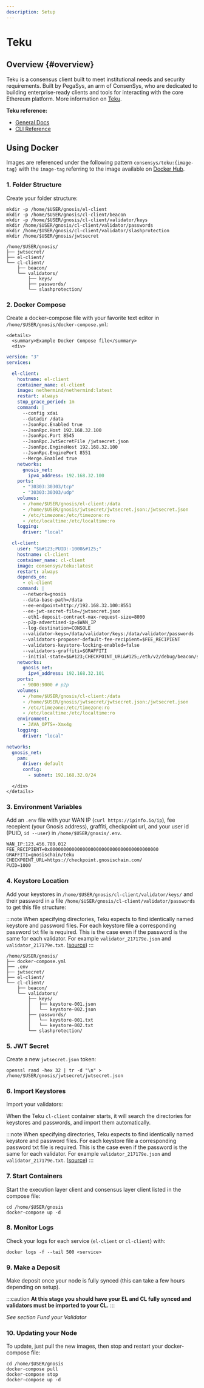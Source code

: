 ```yaml
---
description: Setup
---
```


# Teku


## Overview {#overview}

Teku is a consensus client built to meet institutional needs and security requirements. Built by PegaSys, an arm of ConsenSys, who are dedicated to building enterprise-ready clients and tools for interacting with the core Ethereum platform. More information on [Teku](https://consensys.net/knowledge-base/ethereum-2/teku/).


**Teku reference:**

- [General Docs](https://docs.teku.consensys.net/en/latest/)
- [CLI Reference](https://docs.teku.consensys.net/en/latest/Reference/CLI/CLI-Syntax/)


## Using Docker


Images are referenced under the following pattern `consensys/teku:{image-tag}` with the `image-tag` referring to the image available on [Docker Hub](https://hub.docker.com/r/consensys/teku/tags).

### 1. Folder Structure

Create your folder structure:

```
mkdir -p /home/$USER/gnosis/el-client
mkdir -p /home/$USER/gnosis/cl-client/beacon
mkdir -p /home/$USER/gnosis/cl-client/validator/keys
mkdir /home/$USER/gnosis/cl-client/validator/passwords
mkdir /home/$USER/gnosis/cl-client/validator/slashprotection
mkdir /home/$USER/gnosis/jwtsecret
```

```
/home/$USER/gnosis/
├── jwtsecret/
├── el-client/
└── cl-client/
    ├── beacon/
    └── validators/
        ├── keys/
        ├── passwords/
        └── slashprotection/
```


### 2. Docker Compose

Create a docker-compose file with your favorite text editor in `/home/$USER/gnosis/docker-compose.yml`:

```mdx-code-block
<details>
  <summary>Example Docker Compose file</summary>
  <div>
```

```yaml title="/home/$USER/gnosis/docker-compose.yml"
version: "3"
services:

  el-client:
    hostname: el-client
    container_name: el-client
    image: nethermind/nethermind:latest
    restart: always
    stop_grace_period: 1m
    command: |
      --config xdai
      --datadir /data
      --JsonRpc.Enabled true
      --JsonRpc.Host 192.168.32.100
      --JsonRpc.Port 8545
      --JsonRpc.JwtSecretFile /jwtsecret.json
      --JsonRpc.EngineHost 192.168.32.100
      --JsonRpc.EnginePort 8551
      --Merge.Enabled true
    networks:
      gnosis_net:
        ipv4_address: 192.168.32.100
    ports:
      - "30303:30303/tcp"
      - "30303:30303/udp"
    volumes:
      - /home/$USER/gnosis/el-client:/data
      - /home/$USER/gnosis/jwtsecret/jwtsecret.json:/jwtsecret.json
      - /etc/timezone:/etc/timezone:ro
      - /etc/localtime:/etc/localtime:ro
    logging:
      driver: "local"

  cl-client:
    user: "$&#123;PUID:-1000&#125;"
    hostname: cl-client
    container_name: cl-client
    image: consensys/teku:latest
    restart: always
    depends_on:
      - el-client
    command: |
      --network=gnosis
      --data-base-path=/data
      --ee-endpoint=http://192.168.32.100:8551
      --ee-jwt-secret-file=/jwtsecret.json
      --eth1-deposit-contract-max-request-size=8000
      --p2p-advertised-ip=$WAN_IP
      --log-destination=CONSOLE
      --validator-keys=/data/validator/keys:/data/validator/passwords
      --validators-proposer-default-fee-recipient=$FEE_RECIPIENT
      --validators-keystore-locking-enabled=false
      --validators-graffiti=$GRAFFITI
      --initial-state=$&#123;CHECKPOINT_URL&#125;/eth/v2/debug/beacon/states/finalized
    networks:
      gnosis_net:
        ipv4_address: 192.168.32.101
    ports:
      - 9000:9000 # p2p
    volumes:
      - /home/$USER/gnosis/cl-client:/data
      - /home/$USER/gnosis/jwtsecret/jwtsecret.json:/jwtsecret.json
      - /etc/timezone:/etc/timezone:ro
      - /etc/localtime:/etc/localtime:ro
    environment:
      - JAVA_OPTS=-Xmx4g
    logging:
      driver: "local"

networks:
  gnosis_net:
    pam:
      driver: default
      config:
        - subnet: 192.168.32.0/24
```

```mdx-code-block
  </div>
</details>
```


### 3. Environment Variables

Add an `.env` file with your WAN IP (`curl https://ipinfo.io/ip`), fee recepient (your Gnosis address), graffiti, checkpoint url, and your user id (PUID, `id --user`) in `/home/$USER/gnosis/.env`.

```
WAN_IP:123.456.789.012
FEE_RECIPIENT=0x0000000000000000000000000000000000000000
GRAFFITI=gnosischain/teku
CHECKPOINT_URL=https://checkpoint.gnosischain.com/
PUID=1000
```


### 4. Keystore Location

Add your keystores in `/home/$USER/gnosis/cl-client/validator/keys/` and their password in a file `/home/$USER/gnosis/cl-client/validator/passwords` to get this file structure:

:::note
When specifying directories, Teku expects to find identically named keystore and password files. For each keystore file a corresponding password txt file is required. This is the case even if the password is the same for each validator. For example `validator_217179e.json` and `validator_217179e.txt`. ([source](https://docs.teku.consensys.net/en/latest/Reference/CLI/CLI-Syntax/#validator-keys))
:::

```
/home/$USER/gnosis/
├── docker-compose.yml
├── .env
├── jwtsecret/
├── el-client/
└── cl-client/
    ├── beacon/
    └── validators/
        ├── keys/
        │   ├── keystore-001.json
        │   └── keystore-002.json
        ├── passwords/
        │   └── keystore-001.txt
        │   └── keystore-002.txt
        └── slashprotection/
```


### 5. JWT Secret

Create a new `jwtsecret.json` token:

```
openssl rand -hex 32 | tr -d "\n" > /home/$USER/gnosis/jwtsecret/jwtsecret.json
```


### 6. Import Keystores

Import your validators:

When the Teku `cl-client` container starts, it will search the directories for keystores and passwords, and import them automatically.

:::note
When specifying directories, Teku expects to find identically named keystore and password files. For each keystore file a corresponding password txt file is required. This is the case even if the password is the same for each validator. For example `validator_217179e.json` and `validator_217179e.txt`. ([source](https://docs.teku.consensys.net/en/latest/Reference/CLI/CLI-Syntax/#validator-keys))
:::


### 7. Start Containers

Start the execution layer client and consensus layer client listed in the compose file:

```
cd /home/$USER/gnosis
docker-compose up -d
```


### 8. Monitor Logs

Check your logs for each service (`el-client` or `cl-client`) with:

```
docker logs -f --tail 500 <service>
```


### 9. Make a Deposit

Make deposit once your node is fully synced (this can take a few hours depending on setup).

:::caution
**At this stage you should have your EL and CL fully synced and validators must be imported to your CL.**
:::

_See section Fund your Validator_ 


### 10. Updating your Node

To update, just pull the new images, then stop and restart your docker-compose file:

```
cd /home/$USER/gnosis
docker-compose pull
docker-compose stop
docker-compose up -d
```
